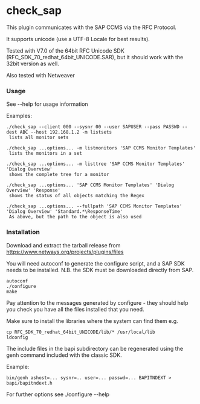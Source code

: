 check_sap
=========

This plugin communicates with the SAP CCMS via the RFC Protocol.

It supports unicode (use a UTF-8 Locale for best results).

Tested with V7.0 of the 64bit RFC Unicode SDK (RFC_SDK_70_redhat_64bit_UNICODE.SAR),
but it should work with the 32bit version as well.

Also tested with Netweaver

### Usage

See --help for usage information


Examples:

    ./check_sap --client 000 --sysnr 00 --user SAPUSER --pass PASSWD --dest ABC --host 192.168.1.2 -m listsets 
     lists all monitor sets
    
    ./check_sap ...options... -m listmonitors 'SAP CCMS Monitor Templates'
     lists the monitors in a set
    
    ./check_sap ...options... -m listtree 'SAP CCMS Monitor Templates' 'Dialog Overview'
     shows the complete tree for a monitor
    
    ./check_sap ...options... 'SAP CCMS Monitor Templates' 'Dialog Overview' 'Response'
     shows the status of all objects matching the Regex
    
    ./check_sap ...options... --fullpath 'SAP CCMS Monitor Templates' 'Dialog Overview' 'Standard.*\ResponseTime'
     As above, but the path to the object is also used


### Installation

Download and extract the tarball release from https://www.netways.org/projects/plugins/files

You will need autoconf to generate the configure script, and a SAP SDK needs to be installed.
N.B. the SDK must be downloaded directly from SAP.

    autoconf
    ./configure
    make

Pay attention to the messages generated by configure - they should help you check you have
all the files installed that you need.

Make sure to install the libraries where the system can find them
e.g. 

    cp RFC_SDK_70_redhat_64bit_UNICODE/lib/* /usr/local/lib
    ldconfig


The include files in the bapi subdirectory can be regenerated using the genh command
included with the classic SDK.

Example:

    bin/genh ashost=... sysnr=.. user=... passwd=... BAPITNDEXT > bapi/bapitndext.h


For further options see ./configure --help

